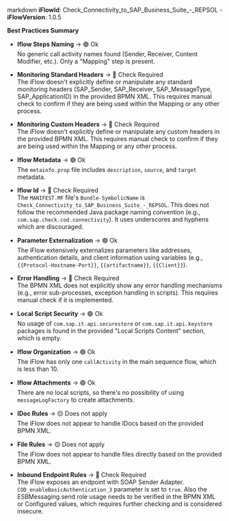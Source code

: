 markdown
**iFlowId**: Check_Connectivity_to_SAP_Business_Suite_-_REPSOL - **iFlowVersion**: 1.0.5

**Best Practices Summary**
- **Iflow Steps Naming** -> 🟢 Ok\
    No generic call activity names found (Sender, Receiver, Content Modifier, etc.). Only a "Mapping" step is present.

- **Monitoring Standard Headers** -> 🔴 Check Required\
    The iFlow doesn't explicitly define or manipulate any standard monitoring headers (SAP_Sender, SAP_Receiver, SAP_MessageType, SAP_ApplicationID) in the provided BPMN XML. This requires manual check to confirm if they are being used within the Mapping or any other process.

- **Monitoring Custom Headers** -> 🔴 Check Required\
    The iFlow doesn't explicitly define or manipulate any custom headers in the provided BPMN XML. This requires manual check to confirm if they are being used within the Mapping or any other process.

- **Iflow Metadata** -> 🟢 Ok\
    The `metainfo.prop` file includes `description`, `source`, and `target` metadata.

- **Iflow Id** -> 🔴 Check Required\
    The `MANIFEST.MF` file's `Bundle-SymbolicName` is `Check_Connectivity_to_SAP_Business_Suite_-_REPSOL`. This does not follow the recommended Java package naming convention (e.g., `com.sap.check.cod.connectivity`). It uses underscores and hyphens which are discouraged.

- **Parameter Externalization** -> 🟢 Ok\
    The iFlow extensively externalizes parameters like addresses, authentication details, and client information using variables (e.g., `{{Protocol-Hostname-Port}}`, `{{artifactname}}`, `{{Client}}`).

- **Error Handling** -> 🔴 Check Required\
    The BPMN XML does not explicitly show any error handling mechanisms (e.g., error sub-processes, exception handling in scripts). This requires manual check if it is implemented.

- **Local Script Security** -> 🟢 Ok\
    No usage of `com.sap.it.api.securestore` or `com.sap.it.api.keystore` packages is found in the provided "Local Scripts Content" section, which is empty.

- **Iflow Organization** -> 🟢 Ok\
    The iFlow has only one `callActivity` in the main sequence flow, which is less than 10.

- **Iflow Attachments** -> 🟢 Ok\
    There are no local scripts, so there's no possibility of using `messageLogFactory` to create attachments.

- **IDoc Rules** -> 🟡 Does not apply\
    The iFlow does not appear to handle IDocs based on the provided BPMN XML.

- **File Rules** -> 🟡 Does not apply\
    The iFlow does not appear to handle files directly based on the provided BPMN XML.

- **Inbound Endpoint Rules** -> 🔴 Check Required\
    The iFlow exposes an endpoint with SOAP Sender Adapter. `COD_enableBasicAuthentication_3` parameter is set to `true`. Also the ESBMessaging.send role usage needs to be verified in the BPMN XML or Configured values, which requires further checking and is considered insecure.
